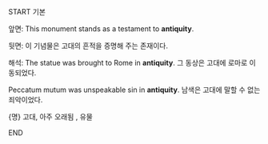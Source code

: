 START
기본

앞면:
This monument stands as a testament to **antiquity**.

뒷면:
이 기념물은 고대의 흔적을 증명해 주는 존재이다.

해석:
The statue was brought to Rome in **antiquity**. 
그 동상은 고대에 로마로 이동되었다.

Peccatum mutum was unspeakable sin in **antiquity**. 
남색은 고대에 말할 수 없는 죄악이었다.

{명} 고대, 아주 오래됨 , 유물
<!--ID: 1744284165236-->
END